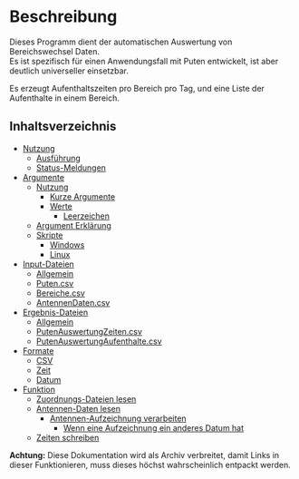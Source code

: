 # Beschreibung
Dieses Programm dient der automatischen Auswertung von Bereichswechsel Daten.  
Es ist spezifisch für einen Anwendungsfall mit Puten entwickelt, ist aber deutlich universeller einsetzbar.

Es erzeugt Aufenthaltszeiten pro Bereich pro Tag, und eine Liste der Aufenthalte in einem Bereich.

## Inhaltsverzeichnis
 * [Nutzung](usage.md)
    * [Ausführung](usage.md#ausfuehrung)
    * [Status-Meldungen](usage.md#status-meldungen)
 * [Argumente](arguments.md)
    * [Nutzung](arguments.md#nutzung)
       * [Kurze Argumente](arguments.md#kurze-argumente)
       * [Werte](arguments.md#werte)
          * [Leerzeichen](arguments.md#leerzeichen)
    * [Argument Erklärung](arguments.md#argument-erklaerung)
    * [Skripte](arguments.md#skripte)
       * [Windows](arguments.md#windows)
       * [Linux](arguments.md#linux)
 * [Input-Dateien](input.md)
    * [Allgemein](input.md#allgemein)
    * [Puten.csv](input.md#puten-csv)
    * [Bereiche.csv](input.md#bereiche-csv)
    * [AntennenDaten.csv](input.md#antennendaten-csv)
 * [Ergebnis-Dateien](output.md)
    * [Allgemein](output.md#allgemein)
    * [PutenAuswertungZeiten.csv](output.md#putenauswertungzeiten-csv)
    * [PutenAuswertungAufenthalte.csv](output.md#putenauswertungaufenthalte-csv)
 * [Formate](formats.md)
    * [CSV](formats.md#csv)
    * [Zeit](formats.md#zeit)
    * [Datum](formats.md#datum)
 * [Funktion](function.md)
    * [Zuordnungs-Dateien lesen](function.md#zuordnungs-dateien-lesen)
    * [Antennen-Daten lesen](function.md#antennen-daten-lesen)
       * [Antennen-Aufzeichnung verarbeiten](function.md#antennen-aufzeichnung-verarbeiten)
          * [Wenn eine Aufzeichnung ein anderes Datum hat](function.md#wenn-eine-aufzeichnung-ein-anderes-datum-hat)
    * [Zeiten schreiben](function.md#zeiten-schreiben)

**Achtung:** Diese Dokumentation wird als Archiv verbreitet, damit Links in dieser Funktionieren, muss dieses höchst wahrscheinlich entpackt werden.

